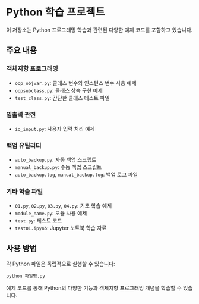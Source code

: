 # Python 학습 프로젝트

이 저장소는 Python 프로그래밍 학습과 관련된 다양한 예제 코드를 포함하고 있습니다.

## 주요 내용

### 객체지향 프로그래밍
- `oop_objvar.py`: 클래스 변수와 인스턴스 변수 사용 예제
- `oopsubclass.py`: 클래스 상속 구현 예제
- `test_class.py`: 간단한 클래스 테스트 파일

### 입출력 관련
- `io_input.py`: 사용자 입력 처리 예제

### 백업 유틸리티
- `auto_backup.py`: 자동 백업 스크립트
- `manual_backup.py`: 수동 백업 스크립트
- `auto_backup.log`, `manual_backup.log`: 백업 로그 파일

### 기타 학습 파일
- `01.py`, `02.py`, `03.py`, `04.py`: 기초 학습 예제
- `module_name.py`: 모듈 사용 예제
- `test.py`: 테스트 코드
- `test01.ipynb`: Jupyter 노트북 학습 자료

## 사용 방법

각 Python 파일은 독립적으로 실행할 수 있습니다:

```
python 파일명.py
```

예제 코드를 통해 Python의 다양한 기능과 객체지향 프로그래밍 개념을 학습할 수 있습니다. 